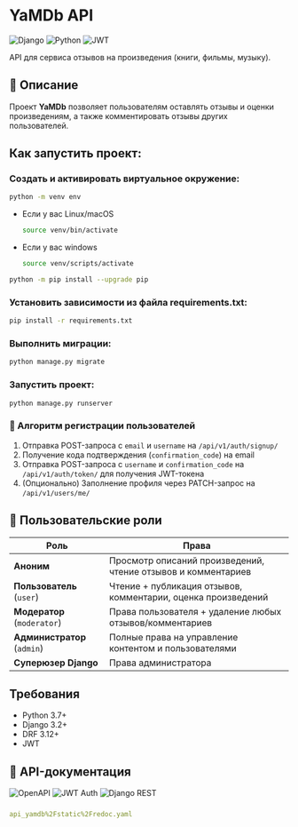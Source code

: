 # YaMDb API

![Django](https://img.shields.io/badge/Django-092E20?style=for-the-badge&logo=django&logoColor=white)
![Python](https://img.shields.io/badge/Python-3776AB?style=for-the-badge&logo=python&logoColor=white)
![JWT](https://img.shields.io/badge/JWT-000000?style=for-the-badge&logo=JSON%20web%20tokens&logoColor=white)

API для сервиса отзывов на произведения (книги, фильмы, музыку).

## 📝 Описание

Проект **YaMDb** позволяет пользователям оставлять отзывы и оценки произведениям, а также комментировать отзывы других пользователей.

## Как запустить проект:

### Cоздать и активировать виртуальное окружение:

```bash
python -m venv env
```

* Если у вас Linux/macOS

    ```bash
    source venv/bin/activate
    ```

* Если у вас windows

    ```bash
    source venv/scripts/activate
    ```

```bash
python -m pip install --upgrade pip
```

### Установить зависимости из файла requirements.txt:

```bash
pip install -r requirements.txt
```

### Выполнить миграции:

```bash
python manage.py migrate
```

### Запустить проект:

```bash
python manage.py runserver
```

### 🔐 Алгоритм регистрации пользователей
1. Отправка POST-запроса с `email` и `username` на `/api/v1/auth/signup/`
2. Получение кода подтверждения (`confirmation_code`) на email
3. Отправка POST-запроса с `username` и `confirmation_code` на `/api/v1/auth/token/` для получения JWT-токена
4. (Опционально) Заполнение профиля через PATCH-запрос на `/api/v1/users/me/`

## 👥 Пользовательские роли
| Роль | Права |
|------|-------|
| **Аноним** | Просмотр описаний произведений, чтение отзывов и комментариев |
| **Пользователь** (`user`) | Чтение + публикация отзывов, комментарии, оценка произведений |
| **Модератор** (`moderator`) | Права пользователя + удаление любых отзывов/комментариев |
| **Администратор** (`admin`) | Полные права на управление контентом и пользователями |
| **Суперюзер Django** | Права администратора |

## Требования
- Python 3.7+
- Django 3.2+
- DRF 3.12+
- JWT

## 📄 API-документация

![OpenAPI](https://img.shields.io/badge/OpenAPI-3.0-success?logo=openapi-initiative)
![JWT Auth](https://img.shields.io/badge/Auth-JWT-orange?logo=json-web-tokens)
![Django REST](https://img.shields.io/badge/Django_REST-3.12-blue?logo=django)

### 
```yaml
api_yamdb%2Fstatic%2Fredoc.yaml
```
